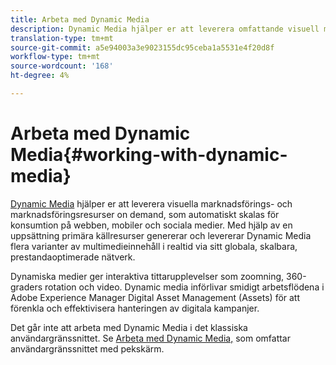 ```yaml
---
title: Arbeta med Dynamic Media
description: Dynamic Media hjälper er att leverera omfattande visuell marknadsföring och marknadsföringsmaterial on demand, som automatiskt skalas för konsumtion på webben, mobiler och sociala medier. Med en uppsättning primära källresurser genererar och levererar Dynamic Media flera varianter av multimedieinnehåll i realtid via sitt globala, skalbara, prestandaoptimerade nätverk
translation-type: tm+mt
source-git-commit: a5e94003a3e9023155dc95ceba1a5531e4f20d8f
workflow-type: tm+mt
source-wordcount: '168'
ht-degree: 4%

---
```



# Arbeta med Dynamic Media{#working-with-dynamic-media}

[Dynamic Media](https://www.adobe.com/solutions/web-experience-management/dynamic-media.html) hjälper er att leverera visuella marknadsförings- och marknadsföringsresurser on demand, som automatiskt skalas för konsumtion på webben, mobiler och sociala medier. Med hjälp av en uppsättning primära källresurser genererar och levererar Dynamic Media flera varianter av multimedieinnehåll i realtid via sitt globala, skalbara, prestandaoptimerade nätverk.

Dynamiska medier ger interaktiva tittarupplevelser som zoomning, 360-graders rotation och video. Dynamic media införlivar smidigt arbetsflödena i Adobe Experience Manager Digital Asset Management (Assets) för att förenkla och effektivisera hanteringen av digitala kampanjer.

Det går inte att arbeta med Dynamic Media i det klassiska användargränssnittet. Se [Arbeta med Dynamic Media,](/help/assets/dynamic-media/dynamic-media.md) som omfattar användargränssnittet med pekskärm.

<!-- 

OBSOLETE UNTIL INTEGRATING SCENE7 TOPIC GETS A MAJOR UPDATE
>[!NOTE]
>
>If you are using Dynamic Media, you cannot simultaneously use automatic uploads available if you have [integrated Dynamic Media Classic into AEM](/help/sites-cloud/administering/integrating-scene7.md). Dynamic Media is disabled by default.

-->

